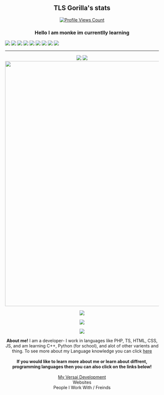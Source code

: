 <h2 align="center">TLS Gorilla's stats</h2>
<a href="https://github.com/Brougud">
  <p align="center">
    <img src="https://komarev.com/ghpvc/?username=Brougud&color=red" alt="Profile Views Count">
  </p>
</a>
<h3 align="center"> Hello I am monke im currentlly learning</h3>
<div>
<img src="https://img.shields.io/badge/typescript-%23007ACC.svg?style=for-the-badge&logo=typescript&logoColor=white"/>
<img src="https://img.shields.io/badge/javascript-%23F7DF1E.svg?style=for-the-badge&logo=javascript&logoColor=%23323330"/>
<img src="https://img.shields.io/badge/php-%23777BB4.svg?style=for-the-badge&logo=php&logoColor=white"/>
<img src="https://img.shields.io/badge/html-E34F26.svg?style=for-the-badge&logo=html5&logoColor=white" />
<img src="https://img.shields.io/badge/CSS-1572B6.svg?style=for-the-badge&logo=css3&logoColor=white" />
<img src="https://img.shields.io/badge/node.js-339933.svg?style=for-the-badge&logo=node.js&logoColor=white" />
<img src="https://img.shields.io/badge/Visual Studio Code-007ACC.svg?style=for-the-badge&logo=visual-studio-code&logoColor=white" />
<img src="https://img.shields.io/badge/github-181717.svg?style=for-the-badge&logo=github&logoColor=White" />
<img src="https://img.shields.io/badge/npm-181717.svg?style=for-the-badge&logo=npm&logoColor=black" />
</div>
<hr>
<div align="center">
  <img src="https://github-readme-stats.vercel.app/api/pin/?username=Brougud&repo=DiscordCommands&title_color=7289DA&text_color=FFFFFF&bg_color=23272A&hide_border=true&icon_color=4F8CC9&hide_title=false">
  <img src="https://github-readme-stats.vercel.app/api/pin/?username=Brougud&repo=Buttons&title_color=7289DA&text_color=FFFFFF&bg_color=23272A&hide_border=true&icon_color=4F8CC9&hide_title=true">
  <img width=800 src="https://github-profile-trophy.vercel.app/?username=Brougud&column=8&theme=discord&no-frame=true"/>
</div>
<p align="center">
  <img src="https://github-readme-stats.vercel.app/api/?username=Brougud&title_color=7289DA&text_color=FFFFFF&show_icons=true&bg_color=23272A&hide_border=true&icon_color=4F8CC9&hide_title=true&count_private=true" />
</p>

<div align="center">
  <img src="https://discord.c99.nl/widget/theme-3/383010755168960512.png" />
</div>
<div align="center">
<p align="center">
  <a href="https://github.com/anuraghazra/github-readme-stats">
  <img src="https://github-readme-stats.vercel.app/api/top-langs/?username=Brougud&langs_count=6&title_color=7289DA&text_color=FFFFFF&bg_color=23272A&layout=compact&hide_border=true" />
  </a>
  </p>
  <b>About me!</b>
  I am a developer- I work in languages like PHP, TS, HTML, CSS, JS, and am learning C++, Python (for school), and alot of other varients and thing. To see more about my Language knowledge you can click <a href="https://github.com/Brougud/Brougud/blob/main/Langs.md">here</a>
  <br>
  <br>
 <b> If you would like to learn more about me or learn about diffrent, programming languages then you can also click on the links below!</b>
<br>
<br>
<a href="https://github.com/Brougud/Brougud/blob/main/Aboutme.md">My Versai Development</a>
<br>
<a>Websites</a>
<br>
<a>People I Work With / Freinds</a>
  </div>
